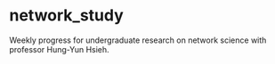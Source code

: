 # network_study
Weekly progress for undergraduate research on network science with professor Hung-Yun Hsieh.
